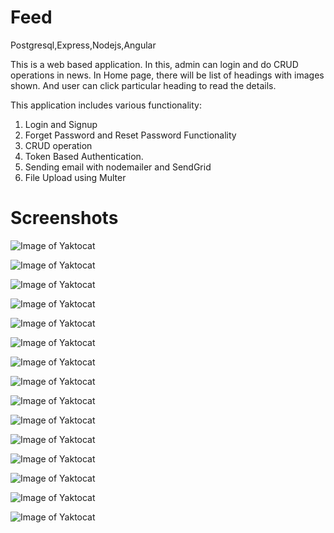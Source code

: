 # Feed
Postgresql,Express,Nodejs,Angular

This is a web based application. In this, admin can login and do CRUD operations in news. In Home page, there will be list of
headings with images shown. And user can click particular heading to read the details.

This application includes various functionality:
1. Login and Signup 
2. Forget Password and Reset Password Functionality
3. CRUD operation
4. Token Based Authentication.
5. Sending email with nodemailer and SendGrid
6. File Upload using Multer

# Screenshots

![Image of Yaktocat](https://github.com/Nehasunal/News/blob/master/frontend/src/assets/Screenshot%20(164).png)

![Image of Yaktocat](https://github.com/Nehasunal/News/blob/master/frontend/src/assets/Screenshot%20(165).png)

![Image of Yaktocat](https://github.com/Nehasunal/News/blob/master/frontend/src/assets/Screenshot%20(167).png)

![Image of Yaktocat](https://github.com/Nehasunal/News/blob/master/frontend/src/assets/Screenshot%20(169).png)

![Image of Yaktocat](https://github.com/Nehasunal/News/blob/master/frontend/src/assets/Screenshot%20(185).png)

![Image of Yaktocat](https://github.com/Nehasunal/News/blob/master/frontend/src/assets/Screenshot%20(186).png)

![Image of Yaktocat](https://github.com/Nehasunal/News/blob/master/frontend/src/assets/Screenshot%20(187).png)

![Image of Yaktocat](https://github.com/Nehasunal/News/blob/master/frontend/src/assets/Screenshot%20(170).png)

![Image of Yaktocat](https://github.com/Nehasunal/News/blob/master/frontend/src/assets/Screenshot%20(171).png)

![Image of Yaktocat](https://github.com/Nehasunal/News/blob/master/frontend/src/assets/Screenshot%20(172).png)

![Image of Yaktocat](https://github.com/Nehasunal/News/blob/master/frontend/src/assets/Screenshot%20(173).png)

![Image of Yaktocat](https://github.com/Nehasunal/News/blob/master/frontend/src/assets/Screenshot%20(174).png)

![Image of Yaktocat](https://github.com/Nehasunal/News/blob/master/frontend/src/assets/Screenshot%20(175).png)

![Image of Yaktocat](https://github.com/Nehasunal/News/blob/master/frontend/src/assets/Screenshot%20(177).png)

![Image of Yaktocat](https://github.com/Nehasunal/News/blob/master/frontend/src/assets/Screenshot%20(178).png)
